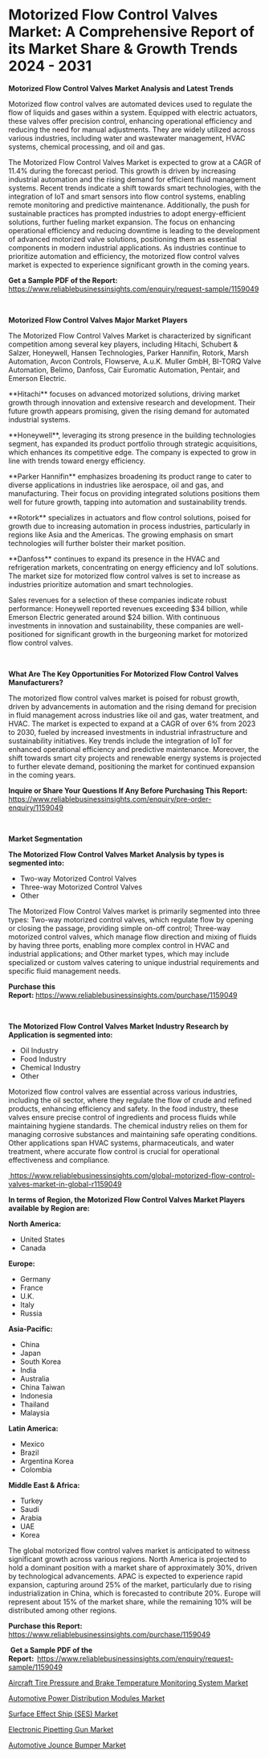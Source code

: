 <p><h1>Motorized Flow Control Valves Market: A Comprehensive Report of its Market Share & Growth Trends 2024 - 2031</h1></p><p><strong>Motorized Flow Control Valves Market Analysis and Latest Trends</strong></p>
<p><p>Motorized flow control valves are automated devices used to regulate the flow of liquids and gases within a system. Equipped with electric actuators, these valves offer precision control, enhancing operational efficiency and reducing the need for manual adjustments. They are widely utilized across various industries, including water and wastewater management, HVAC systems, chemical processing, and oil and gas.</p><p>The Motorized Flow Control Valves Market is expected to grow at a CAGR of 11.4% during the forecast period. This growth is driven by increasing industrial automation and the rising demand for efficient fluid management systems. Recent trends indicate a shift towards smart technologies, with the integration of IoT and smart sensors into flow control systems, enabling remote monitoring and predictive maintenance. Additionally, the push for sustainable practices has prompted industries to adopt energy-efficient solutions, further fueling market expansion. The focus on enhancing operational efficiency and reducing downtime is leading to the development of advanced motorized valve solutions, positioning them as essential components in modern industrial applications. As industries continue to prioritize automation and efficiency, the motorized flow control valves market is expected to experience significant growth in the coming years.</p></p>
<p><strong>Get a Sample PDF of the Report:&nbsp;</strong> <a href="https://www.reliablebusinessinsights.com/enquiry/request-sample/1159049?utm_campaign=102&utm_medium=2&utm_source=Github&utm_content=ia&utm_term=05122024&utm_id=motorized-flow-control-valves">https://www.reliablebusinessinsights.com/enquiry/request-sample/1159049</a></p>
<p>&nbsp;</p>
<p><strong>Motorized Flow Control Valves Major Market Players</strong></p>
<p><p>The Motorized Flow Control Valves Market is characterized by significant competition among several key players, including Hitachi, Schubert & Salzer, Honeywell, Hansen Technologies, Parker Hannifin, Rotork, Marsh Automation, Avcon Controls, Flowserve, A.u.K. Muller GmbH, BI-TORQ Valve Automation, Belimo, Danfoss, Cair Euromatic Automation, Pentair, and Emerson Electric.</p><p>**Hitachi** focuses on advanced motorized solutions, driving market growth through innovation and extensive research and development. Their future growth appears promising, given the rising demand for automated industrial systems.</p><p>**Honeywell**, leveraging its strong presence in the building technologies segment, has expanded its product portfolio through strategic acquisitions, which enhances its competitive edge. The company is expected to grow in line with trends toward energy efficiency.</p><p>**Parker Hannifin** emphasizes broadening its product range to cater to diverse applications in industries like aerospace, oil and gas, and manufacturing. Their focus on providing integrated solutions positions them well for future growth, tapping into automation and sustainability trends.</p><p>**Rotork** specializes in actuators and flow control solutions, poised for growth due to increasing automation in process industries, particularly in regions like Asia and the Americas. The growing emphasis on smart technologies will further bolster their market position.</p><p>**Danfoss** continues to expand its presence in the HVAC and refrigeration markets, concentrating on energy efficiency and IoT solutions. The market size for motorized flow control valves is set to increase as industries prioritize automation and smart technologies.</p><p>Sales revenues for a selection of these companies indicate robust performance: Honeywell reported revenues exceeding $34 billion, while Emerson Electric generated around $24 billion. With continuous investments in innovation and sustainability, these companies are well-positioned for significant growth in the burgeoning market for motorized flow control valves.</p></p>
<p>&nbsp;</p>
<p><strong>What Are The Key Opportunities For Motorized Flow Control Valves Manufacturers?</strong></p>
<p><p>The motorized flow control valves market is poised for robust growth, driven by advancements in automation and the rising demand for precision in fluid management across industries like oil and gas, water treatment, and HVAC. The market is expected to expand at a CAGR of over 6% from 2023 to 2030, fueled by increased investments in industrial infrastructure and sustainability initiatives. Key trends include the integration of IoT for enhanced operational efficiency and predictive maintenance. Moreover, the shift towards smart city projects and renewable energy systems is projected to further elevate demand, positioning the market for continued expansion in the coming years.</p></p>
<p><strong>Inquire or Share Your Questions If Any Before Purchasing This Report:</strong> <a href="https://www.reliablebusinessinsights.com/enquiry/pre-order-enquiry/1159049?utm_campaign=102&utm_medium=2&utm_source=Github&utm_content=ia&utm_term=05122024&utm_id=motorized-flow-control-valves">https://www.reliablebusinessinsights.com/enquiry/pre-order-enquiry/1159049</a></p>
<p>&nbsp;</p>
<p><strong>Market Segmentation</strong></p>
<p><strong>The Motorized Flow Control Valves Market Analysis by types is segmented into:</strong></p>
<p><ul><li>Two-way Motorized Control Valves</li><li>Three-way Motorized Control Valves</li><li>Other</li></ul></p>
<p><p>The Motorized Flow Control Valves market is primarily segmented into three types: Two-way motorized control valves, which regulate flow by opening or closing the passage, providing simple on-off control; Three-way motorized control valves, which manage flow direction and mixing of fluids by having three ports, enabling more complex control in HVAC and industrial applications; and Other market types, which may include specialized or custom valves catering to unique industrial requirements and specific fluid management needs.</p></p>
<p><strong>Purchase this Report:&nbsp;</strong><a href="https://www.reliablebusinessinsights.com/purchase/1159049?utm_campaign=102&utm_medium=2&utm_source=Github&utm_content=ia&utm_term=05122024&utm_id=motorized-flow-control-valves">https://www.reliablebusinessinsights.com/purchase/1159049</a></p>
<p>&nbsp;</p>
<p><strong>The Motorized Flow Control Valves Market Industry Research by Application is segmented into:</strong></p>
<p><ul><li>Oil Industry</li><li>Food Industry</li><li>Chemical Industry</li><li>Other</li></ul></p>
<p><p>Motorized flow control valves are essential across various industries, including the oil sector, where they regulate the flow of crude and refined products, enhancing efficiency and safety. In the food industry, these valves ensure precise control of ingredients and process fluids while maintaining hygiene standards. The chemical industry relies on them for managing corrosive substances and maintaining safe operating conditions. Other applications span HVAC systems, pharmaceuticals, and water treatment, where accurate flow control is crucial for operational effectiveness and compliance.</p></p>
<p><a href="https://www.reliablebusinessinsights.com/global-motorized-flow-control-valves-market-in-global-r1159049?utm_campaign=102&utm_medium=2&utm_source=Github&utm_content=ia&utm_term=05122024&utm_id=motorized-flow-control-valves">&nbsp;https://www.reliablebusinessinsights.com/global-motorized-flow-control-valves-market-in-global-r1159049</a></p>
<p><strong>In terms of Region, the Motorized Flow Control Valves Market Players available by Region are:</strong></p>
<p>
    <p> <strong> North America: </strong>
        <ul>
            <li>United States</li>
            <li>Canada</li>
        </ul>
        </p> 
    <p> <strong> Europe: </strong>
        <ul>
            <li>Germany</li>
            <li>France</li>
            <li>U.K.</li>
            <li>Italy</li>
            <li>Russia</li>
        </ul>
        </p> 
    <p> <strong> Asia-Pacific: </strong>
        <ul>
            <li>China</li>
            <li>Japan</li>
            <li>South Korea</li>
            <li>India</li>
            <li>Australia</li>
            <li>China Taiwan</li>
            <li>Indonesia</li>
            <li>Thailand</li>
            <li>Malaysia</li>
        </ul>
        </p> 
    <p> <strong> Latin America: </strong>
        <ul>
            <li>Mexico</li>
            <li>Brazil</li>
            <li>Argentina Korea</li>
            <li>Colombia</li>
        </ul>
        </p> 
    <p> <strong> Middle East & Africa: </strong>
        <ul>
            <li>Turkey</li>
            <li>Saudi</li>
            <li>Arabia</li>
            <li>UAE</li>
            <li>Korea</li>
        </ul>
    </p>
    </p>
<p><p>The global motorized flow control valves market is anticipated to witness significant growth across various regions. North America is projected to hold a dominant position with a market share of approximately 30%, driven by technological advancements. APAC is expected to experience rapid expansion, capturing around 25% of the market, particularly due to rising industrialization in China, which is forecasted to contribute 20%. Europe will represent about 15% of the market share, while the remaining 10% will be distributed among other regions.</p></p>
<p><strong>Purchase this Report: </strong><a href="https://www.reliablebusinessinsights.com/purchase/1159049?utm_campaign=102&utm_medium=2&utm_source=Github&utm_content=ia&utm_term=05122024&utm_id=motorized-flow-control-valves">https://www.reliablebusinessinsights.com/purchase/1159049</a></p>
<p>&nbsp;<strong>Get a Sample PDF of the Report:&nbsp;&nbsp;</strong><a href="https://www.reliablebusinessinsights.com/enquiry/request-sample/1159049?utm_campaign=102&utm_medium=2&utm_source=Github&utm_content=ia&utm_term=05122024&utm_id=motorized-flow-control-valves">https://www.reliablebusinessinsights.com/enquiry/request-sample/1159049</a></p>
<p><strong></strong></p>
<p><p><a href="https://github.com/FlorianWolf90/Market-Research-Report-List-1/blob/main/aircraft-tire-pressure-and-brake-temperature-monitoring-system-market.md?utm_campaign=102&utm_medium=2&utm_source=Github&utm_content=ia&utm_term=05122024&utm_id=motorized-flow-control-valves">Aircraft Tire Pressure and Brake Temperature Monitoring System Market</a></p><p><a href="https://www.linkedin.com/pulse/exploring-automotive-power-distribution-modules-market-qhqjc?utm_campaign=102&utm_medium=2&utm_source=Github&utm_content=ia&utm_term=05122024&utm_id=motorized-flow-control-valves">Automotive Power Distribution Modules Market</a></p><p><a href="https://issuu.com/reportprime-2/docs/surface-effect-ship-ses-market-size-2030.pptx?utm_campaign=102&utm_medium=2&utm_source=Github&utm_content=ia&utm_term=05122024&utm_id=motorized-flow-control-valves">Surface Effect Ship (SES) Market</a></p><p><a href="https://github.com/NargisHussain75/Market-Research-Report-List-1/blob/main/electronic-pipetting-gun-market.md?utm_campaign=102&utm_medium=2&utm_source=Github&utm_content=ia&utm_term=05122024&utm_id=motorized-flow-control-valves">Electronic Pipetting Gun Market</a></p><p><a href="https://issuu.com/reportprime-2/docs/automotive-jounce-bumper-market-size-2030.pptx?utm_campaign=102&utm_medium=2&utm_source=Github&utm_content=ia&utm_term=05122024&utm_id=motorized-flow-control-valves">Automotive Jounce Bumper Market</a></p></p>